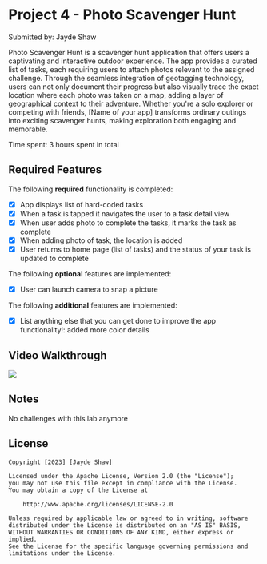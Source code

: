 # Project 4 - Photo Scavenger Hunt 

Submitted by: Jayde Shaw

Photo Scavenger Hunt is a scavenger hunt application that offers users a captivating and interactive outdoor experience. The app provides a curated list of tasks, each requiring users to attach photos relevant to the assigned challenge. Through the seamless integration of geotagging technology, users can not only document their progress but also visually trace the exact location where each photo was taken on a map, adding a layer of geographical context to their adventure. Whether you're a solo explorer or competing with friends, [Name of your app] transforms ordinary outings into exciting scavenger hunts, making exploration both engaging and memorable.

Time spent: 3 hours spent in total

## Required Features

The following **required** functionality is completed:

- [x] App displays list of hard-coded tasks
- [x] When a task is tapped it navigates the user to a task detail view
- [x] When user adds photo to complete the tasks, it marks the task as complete
- [x] When adding photo of task, the location is added
- [x] User returns to home page (list of tasks) and the status of your task is updated to complete
 
The following **optional** features are implemented:

- [x] User can launch camera to snap a picture	

The following **additional** features are implemented:

- [x] List anything else that you can get done to improve the app functionality!:
      added more color details

## Video Walkthrough

<div>
    <a href="https://www.loom.com/share/fa693f25abaf48b1ba99d9a77106e829">
    <a href="https://www.loom.com/share/fa693f25abaf48b1ba99d9a77106e829">
      <img style="max-width:300px;" src="https://cdn.loom.com/sessions/thumbnails/fa693f25abaf48b1ba99d9a77106e829-with-play.gif">
    </a>

## Notes

No challenges with this lab anymore

## License

    Copyright [2023] [Jayde Shaw]

    Licensed under the Apache License, Version 2.0 (the "License");
    you may not use this file except in compliance with the License.
    You may obtain a copy of the License at

        http://www.apache.org/licenses/LICENSE-2.0

    Unless required by applicable law or agreed to in writing, software
    distributed under the License is distributed on an "AS IS" BASIS,
    WITHOUT WARRANTIES OR CONDITIONS OF ANY KIND, either express or implied.
    See the License for the specific language governing permissions and
    limitations under the License.
